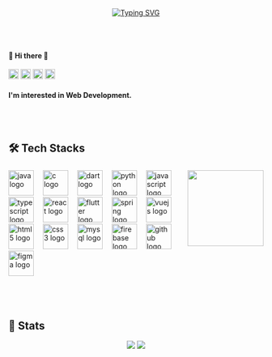 <div align="center">
    <a href="https://git.io/typing-svg"><img src="https://readme-typing-svg.demolab.com?font=Pretendard&weight=600&size=30&pause=1000&color=92C7CF&width=335&lines=Good+to+see+you+🫧" alt="Typing SVG" /></a>

<br></br>

<div align="left">
    <h4>👋 Hi there 👋</h4>
    <img src="https://img.shields.io/static/v1?message=s_minim_0&logo=instagram&label=&color=E4405F&logoColor=white&labelColor=&style=for-the-badge" height="20" alt="instagram logo"  />
    <img src="https://img.shields.io/static/v1?message=soomin2832@gmail.com&logo=gmail&label=&color=D14836&logoColor=white&labelColor=&style=for-the-badge" height="20" alt="gmail logo"  />
    <img src="https://img.shields.io/static/v1?message=www.linkedin.com/in/soominyoo&logo=linkedin&label=&color=0077B5&logoColor=white&labelColor=&style=for-the-badge" height="20" alt="linkedin logo"  />
    <img src="https://img.shields.io/static/v1?message=Youtube&logo=youtube&label=&color=FF0000&logoColor=white&labelColor=&style=for-the-badge" height="20" alt="youtube logo"  />
    <h4>I'm interested in Web Development.</h4>
</div>




<br></br>

<h2 align="left">🛠️ Tech Stacks</h2>

###

<img align="right" height="150" src="https://media.giphy.com/media/jp2KXzsPtoKFG/giphy.gif?cid=ecf05e47jqc23nzfm1yqwuy0b0wi2izvxvf15vhdf5jaw5tn&ep=v1_gifs_related&rid=giphy.gif&ct=g"  />

###

<div align="left">
  <img src="https://cdn.jsdelivr.net/gh/devicons/devicon/icons/java/java-original.svg" height="50" alt="java logo"  />
  <img width="10" />
  <img src="https://cdn.jsdelivr.net/gh/devicons/devicon/icons/c/c-original.svg" height="50" alt="c logo"  />
  <img width="10" />
  <img src="https://cdn.jsdelivr.net/gh/devicons/devicon/icons/dart/dart-original.svg" height="50" alt="dart logo"  />
  <img width="10" />
  <img src="https://cdn.jsdelivr.net/gh/devicons/devicon/icons/python/python-original.svg" height="50" alt="python logo"  />
  <img width="10" />
  <img src="https://cdn.jsdelivr.net/gh/devicons/devicon/icons/javascript/javascript-original.svg" height="50" alt="javascript logo"  />
  <img width="10" />
  <img src="https://cdn.jsdelivr.net/gh/devicons/devicon/icons/typescript/typescript-original.svg" height="50" alt="typescript logo"  />
  <img width="10" />
  <img src="https://cdn.jsdelivr.net/gh/devicons/devicon/icons/react/react-original.svg" height="50" alt="react logo"  />
  <img width="10" />
  <img src="https://cdn.jsdelivr.net/gh/devicons/devicon/icons/flutter/flutter-original.svg" height="50" alt="flutter logo"  />
  <img width="10" />
  <img src="https://cdn.jsdelivr.net/gh/devicons/devicon/icons/spring/spring-original.svg" height="50" alt="spring logo"  />
  <img width="10" />
  <img src="https://cdn.jsdelivr.net/gh/devicons/devicon/icons/vuejs/vuejs-original.svg" height="50" alt="vuejs logo"  />
  <img width="10" />
  <img src="https://cdn.jsdelivr.net/gh/devicons/devicon/icons/html5/html5-original.svg" height="50" alt="html5 logo"  />
  <img width="10" />
  <img src="https://cdn.jsdelivr.net/gh/devicons/devicon/icons/css3/css3-original.svg" height="50" alt="css3 logo"  />
  <img width="10" />
  <img src="https://cdn.jsdelivr.net/gh/devicons/devicon/icons/mysql/mysql-original.svg" height="50" alt="mysql logo"  />
  <img width="10" />
  <img src="https://cdn.jsdelivr.net/gh/devicons/devicon/icons/firebase/firebase-plain.svg" height="50" alt="firebase logo"  />
  <img width="10" />
  <img src="https://cdn.jsdelivr.net/gh/devicons/devicon/icons/github/github-original.svg" height="50" alt="github logo"  />
  <img width="10" />
  <img src="https://cdn.jsdelivr.net/gh/devicons/devicon/icons/figma/figma-original.svg" height="50" alt="figma logo"  />
</div>

###

<br></br>

###

<h2 align="left">🏅 Stats</h2>

<div>
  <img src="https://github-readme-stats.vercel.app/api?username=SoominYoo&bg_color=60,fbf9f1,aad7d9&title_color=564c45&text_color=564c45" />
  <img src="https://github-readme-stats.vercel.app/api/top-langs/?username=SoominYoo&layout=compact&bg_color=60,fbf9f1,aad7d9&title_color=564c45&text_color=564c45" />
</div>
